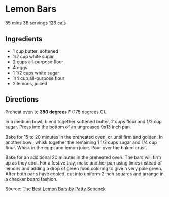 # Lemon Bars

55 mins 36 servings 126 cals
## Ingredients

* 1 cup butter, softened
* 1/2 cup white sugar
* 2 cups all-purpose flour
* 4 eggs
* 1 1/2 cups white sugar
* 1/4 cup all-purpose flour
* 2 lemons, juiced

## Directions

Preheat oven to **350 degrees F** (175 degrees C).

In a medium bowl, blend together softened butter, 2 cups flour and 1/2 cup sugar. Press into the bottom of an ungreased 9x13 inch pan.

Bake for 15 to 20 minutes in the preheated oven, or until firm and golden. In another bowl, whisk together the remaining 1 1/2 cups sugar and 1/4 cup flour. Whisk in the eggs and lemon juice. Pour over the baked crust.

Bake for an additional 20 minutes in the preheated oven. The bars will firm up as they cool. For a festive tray, make another pan using limes instead of lemons and adding a drop of green food coloring to give a very pale green. After both pans have cooled, cut into uniform 2 inch squares and arrange in a checker board fashion.

Source: [The Best Lemon Bars by Patty Schenck](https://www.allrecipes.com/recipe/10294/the-best-lemon-bars/)
